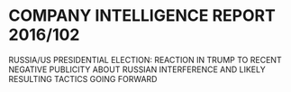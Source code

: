 # COMPANY INTELLIGENCE REPORT 2016/102

RUSSIA/US PRESIDENTIAL ELECTION: REACTION IN TRUMP TO RECENT NEGATIVE PUBLICITY ABOUT RUSSIAN INTERFERENCE AND LIKELY RESULTING TACTICS GOING FORWARD



